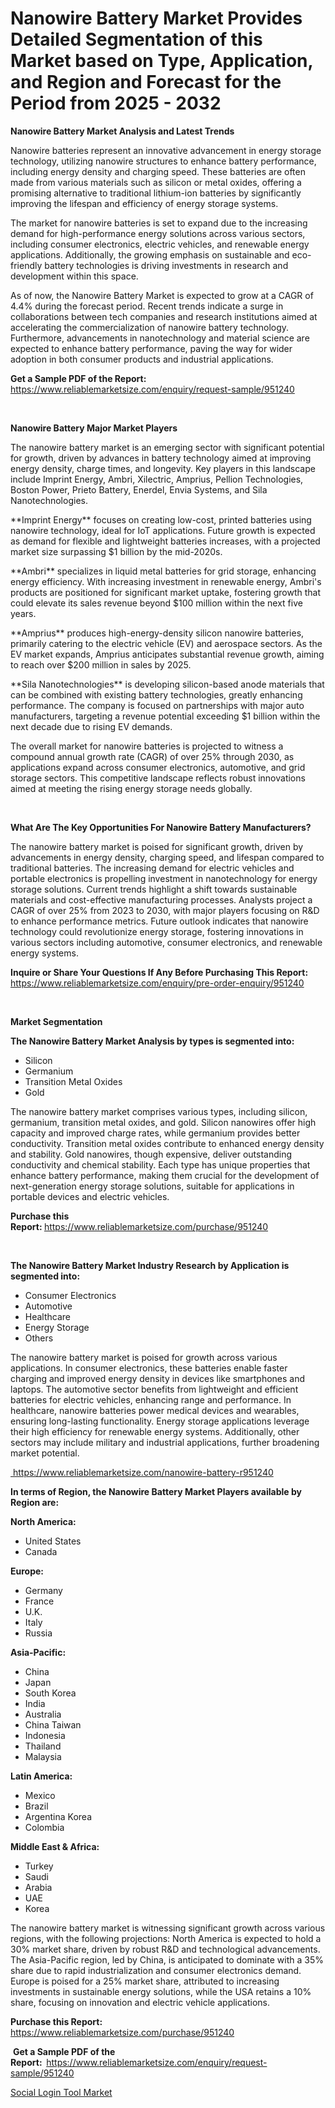 <p><h1>Nanowire Battery Market Provides Detailed Segmentation of this Market based on Type, Application, and Region and Forecast for the Period from 2025 - 2032</h1></p><p><strong>Nanowire Battery Market Analysis and Latest Trends</strong></p>
<p><p>Nanowire batteries represent an innovative advancement in energy storage technology, utilizing nanowire structures to enhance battery performance, including energy density and charging speed. These batteries are often made from various materials such as silicon or metal oxides, offering a promising alternative to traditional lithium-ion batteries by significantly improving the lifespan and efficiency of energy storage systems.</p><p>The market for nanowire batteries is set to expand due to the increasing demand for high-performance energy solutions across various sectors, including consumer electronics, electric vehicles, and renewable energy applications. Additionally, the growing emphasis on sustainable and eco-friendly battery technologies is driving investments in research and development within this space.</p><p>As of now, the Nanowire Battery Market is expected to grow at a CAGR of 4.4% during the forecast period. Recent trends indicate a surge in collaborations between tech companies and research institutions aimed at accelerating the commercialization of nanowire battery technology. Furthermore, advancements in nanotechnology and material science are expected to enhance battery performance, paving the way for wider adoption in both consumer products and industrial applications.</p></p>
<p><strong>Get a Sample PDF of the Report:&nbsp;</strong> <a href="https://www.reliablemarketsize.com/enquiry/request-sample/951240?utm_campaign=2528&utm_medium=2&utm_source=Github&utm_content=ia&utm_term=06032025&utm_id=nanowire-battery">https://www.reliablemarketsize.com/enquiry/request-sample/951240</a></p>
<p>&nbsp;</p>
<p><strong>Nanowire Battery Major Market Players</strong></p>
<p><p>The nanowire battery market is an emerging sector with significant potential for growth, driven by advances in battery technology aimed at improving energy density, charge times, and longevity. Key players in this landscape include Imprint Energy, Ambri, Xilectric, Amprius, Pellion Technologies, Boston Power, Prieto Battery, Enerdel, Envia Systems, and Sila Nanotechnologies.</p><p>**Imprint Energy** focuses on creating low-cost, printed batteries using nanowire technology, ideal for IoT applications. Future growth is expected as demand for flexible and lightweight batteries increases, with a projected market size surpassing $1 billion by the mid-2020s.</p><p>**Ambri** specializes in liquid metal batteries for grid storage, enhancing energy efficiency. With increasing investment in renewable energy, Ambri's products are positioned for significant market uptake, fostering growth that could elevate its sales revenue beyond $100 million within the next five years.</p><p>**Amprius** produces high-energy-density silicon nanowire batteries, primarily catering to the electric vehicle (EV) and aerospace sectors. As the EV market expands, Amprius anticipates substantial revenue growth, aiming to reach over $200 million in sales by 2025.</p><p>**Sila Nanotechnologies** is developing silicon-based anode materials that can be combined with existing battery technologies, greatly enhancing performance. The company is focused on partnerships with major auto manufacturers, targeting a revenue potential exceeding $1 billion within the next decade due to rising EV demands.</p><p>The overall market for nanowire batteries is projected to witness a compound annual growth rate (CAGR) of over 25% through 2030, as applications expand across consumer electronics, automotive, and grid storage sectors. This competitive landscape reflects robust innovations aimed at meeting the rising energy storage needs globally.</p></p>
<p>&nbsp;</p>
<p><strong>What Are The Key Opportunities For Nanowire Battery Manufacturers?</strong></p>
<p><p>The nanowire battery market is poised for significant growth, driven by advancements in energy density, charging speed, and lifespan compared to traditional batteries. The increasing demand for electric vehicles and portable electronics is propelling investment in nanotechnology for energy storage solutions. Current trends highlight a shift towards sustainable materials and cost-effective manufacturing processes. Analysts project a CAGR of over 25% from 2023 to 2030, with major players focusing on R&D to enhance performance metrics. Future outlook indicates that nanowire technology could revolutionize energy storage, fostering innovations in various sectors including automotive, consumer electronics, and renewable energy systems.</p></p>
<p><strong>Inquire or Share Your Questions If Any Before Purchasing This Report:</strong> <a href="https://www.reliablemarketsize.com/enquiry/pre-order-enquiry/951240?utm_campaign=2528&utm_medium=2&utm_source=Github&utm_content=ia&utm_term=06032025&utm_id=nanowire-battery">https://www.reliablemarketsize.com/enquiry/pre-order-enquiry/951240</a></p>
<p>&nbsp;</p>
<p><strong>Market Segmentation</strong></p>
<p><strong>The Nanowire Battery Market Analysis by types is segmented into:</strong></p>
<p><ul><li>Silicon</li><li>Germanium</li><li>Transition Metal Oxides</li><li>Gold</li></ul></p>
<p><p>The nanowire battery market comprises various types, including silicon, germanium, transition metal oxides, and gold. Silicon nanowires offer high capacity and improved charge rates, while germanium provides better conductivity. Transition metal oxides contribute to enhanced energy density and stability. Gold nanowires, though expensive, deliver outstanding conductivity and chemical stability. Each type has unique properties that enhance battery performance, making them crucial for the development of next-generation energy storage solutions, suitable for applications in portable devices and electric vehicles.</p></p>
<p><strong>Purchase this Report:&nbsp;</strong><a href="https://www.reliablemarketsize.com/purchase/951240?utm_campaign=2528&utm_medium=2&utm_source=Github&utm_content=ia&utm_term=06032025&utm_id=nanowire-battery">https://www.reliablemarketsize.com/purchase/951240</a></p>
<p>&nbsp;</p>
<p><strong>The Nanowire Battery Market Industry Research by Application is segmented into:</strong></p>
<p><ul><li>Consumer Electronics</li><li>Automotive</li><li>Healthcare</li><li>Energy Storage</li><li>Others</li></ul></p>
<p><p>The nanowire battery market is poised for growth across various applications. In consumer electronics, these batteries enable faster charging and improved energy density in devices like smartphones and laptops. The automotive sector benefits from lightweight and efficient batteries for electric vehicles, enhancing range and performance. In healthcare, nanowire batteries power medical devices and wearables, ensuring long-lasting functionality. Energy storage applications leverage their high efficiency for renewable energy systems. Additionally, other sectors may include military and industrial applications, further broadening market potential.</p></p>
<p><a href="https://www.reliablemarketsize.com/nanowire-battery-r951240?utm_campaign=2528&utm_medium=2&utm_source=Github&utm_content=ia&utm_term=06032025&utm_id=nanowire-battery">&nbsp;https://www.reliablemarketsize.com/nanowire-battery-r951240</a></p>
<p><strong>In terms of Region, the Nanowire Battery Market Players available by Region are:</strong></p>
<p>
    <p> <strong> North America: </strong>
        <ul>
            <li>United States</li>
            <li>Canada</li>
        </ul>
        </p> 
    <p> <strong> Europe: </strong>
        <ul>
            <li>Germany</li>
            <li>France</li>
            <li>U.K.</li>
            <li>Italy</li>
            <li>Russia</li>
        </ul>
        </p> 
    <p> <strong> Asia-Pacific: </strong>
        <ul>
            <li>China</li>
            <li>Japan</li>
            <li>South Korea</li>
            <li>India</li>
            <li>Australia</li>
            <li>China Taiwan</li>
            <li>Indonesia</li>
            <li>Thailand</li>
            <li>Malaysia</li>
        </ul>
        </p> 
    <p> <strong> Latin America: </strong>
        <ul>
            <li>Mexico</li>
            <li>Brazil</li>
            <li>Argentina Korea</li>
            <li>Colombia</li>
        </ul>
        </p> 
    <p> <strong> Middle East & Africa: </strong>
        <ul>
            <li>Turkey</li>
            <li>Saudi</li>
            <li>Arabia</li>
            <li>UAE</li>
            <li>Korea</li>
        </ul>
    </p>
    </p>
<p><p>The nanowire battery market is witnessing significant growth across various regions, with the following projections: North America is expected to hold a 30% market share, driven by robust R&D and technological advancements. The Asia-Pacific region, led by China, is anticipated to dominate with a 35% share due to rapid industrialization and consumer electronics demand. Europe is poised for a 25% market share, attributed to increasing investments in sustainable energy solutions, while the USA retains a 10% share, focusing on innovation and electric vehicle applications.</p></p>
<p><strong>Purchase this Report: </strong><a href="https://www.reliablemarketsize.com/purchase/951240?utm_campaign=2528&utm_medium=2&utm_source=Github&utm_content=ia&utm_term=06032025&utm_id=nanowire-battery">https://www.reliablemarketsize.com/purchase/951240</a></p>
<p>&nbsp;<strong>Get a Sample PDF of the Report:&nbsp;&nbsp;</strong><a href="https://www.reliablemarketsize.com/enquiry/request-sample/951240?utm_campaign=2528&utm_medium=2&utm_source=Github&utm_content=ia&utm_term=06032025&utm_id=nanowire-battery">https://www.reliablemarketsize.com/enquiry/request-sample/951240</a></p>
<p><strong></strong></p>
<p><p><a href="https://github.com/ovtkosle/Market-Research-Report-List-1/blob/main/social-login-tool-market.md?utm_campaign=2528&utm_medium=2&utm_source=Github&utm_content=ia&utm_term=06032025&utm_id=nanowire-battery">Social Login Tool Market</a></p></p>